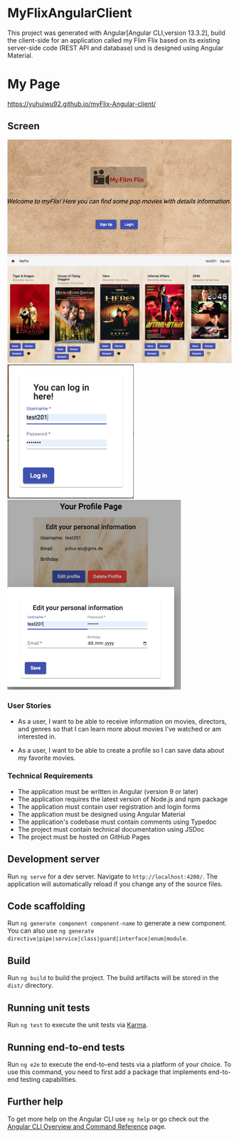 # MyFlixAngularClient

This project was generated with Angular[Angular CLI,version 13.3.2], build the client-side for an application called my Flim Flix based on its existing server-side code (REST API and database) und is designed using Angular Material.

# My Page

https://yuhuiwu92.github.io/myFlix-Angular-client/

## Screen

![This is an image](/src/assets/img/welcome-page.png)
![This is an image](/src/assets/img/movie-card.png)
![This is an image](/src/assets/img/login.png)
![This is an image](/src/assets/img/update-user-Info.png)

### User Stories

- As a user, I want to be able to receive information on movies, directors, and genres so that I can learn more about movies I’ve watched or am interested in.

- As a user, I want to be able to create a profile so I can save data about my favorite movies.

### Technical Requirements

+ The application must be written in Angular (version 9 or later)
+ The application requires the latest version of Node.js and npm package
+ The application must contain user registration and login forms
+ The application must be designed using Angular Material
+ The application's codebase must contain comments using Typedoc
+ The project must contain technical documentation using JSDoc
+ The project must be hosted on GitHub Pages

## Development server

Run `ng serve` for a dev server. Navigate to `http://localhost:4200/`. The application will automatically reload if you change any of the source files.

## Code scaffolding

Run `ng generate component component-name` to generate a new component. You can also use `ng generate directive|pipe|service|class|guard|interface|enum|module`.

## Build

Run `ng build` to build the project. The build artifacts will be stored in the `dist/` directory.

## Running unit tests

Run `ng test` to execute the unit tests via [Karma](https://karma-runner.github.io).

## Running end-to-end tests

Run `ng e2e` to execute the end-to-end tests via a platform of your choice. To use this command, you need to first add a package that implements end-to-end testing capabilities.

## Further help

To get more help on the Angular CLI use `ng help` or go check out the [Angular CLI Overview and Command Reference](https://angular.io/cli) page.

